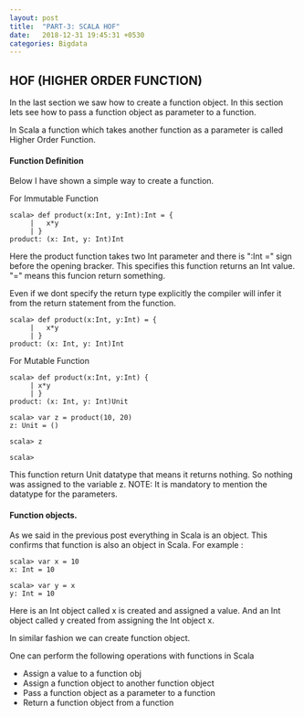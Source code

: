 ```yaml
---
layout: post
title:  "PART-3: SCALA HOF"
date:   2018-12-31 19:45:31 +0530
categories: Bigdata
---
```


## HOF (HIGHER ORDER FUNCTION)

In the last section we saw how to create a function object.
In this section lets see how to pass a function object as parameter to a function.

In Scala a function which takes another function as a parameter is called Higher Order Function.
















#### Function Definition

Below I have shown a simple way to create a function.

For Immutable Function
```
scala> def product(x:Int, y:Int):Int = {
     |   x*y
     | }
product: (x: Int, y: Int)Int
```
Here the product function takes two Int parameter and there is ":Int =" sign before the opening bracker.
This specifies this function returns an Int value.
"=" means this funcion return something.

Even if we dont specify the return type explicitly the compiler will infer it from the return statement from the function.

```
scala> def product(x:Int, y:Int) = {
     |   x*y
     | }
product: (x: Int, y: Int)Int
```

For Mutable Function

```
scala> def product(x:Int, y:Int) {
     | x*y
     | }
product: (x: Int, y: Int)Unit

scala> var z = product(10, 20)
z: Unit = ()

scala> z

scala> 
```

This function return Unit datatype that means it returns nothing. So nothing was assigned to the variable z.
NOTE: It is mandatory to mention the datatype for the parameters.

#### Function objects. 

As we said in the previous post everything in Scala is an object. This confirms that function is also an object in Scala.
For example :
```
scala> var x = 10
x: Int = 10

scala> var y = x
y: Int = 10

```
Here is an Int object called x is created and assigned a value. 
And an Int object called y created from assigning the Int object x.

In similar fashion we can create function object.

One can perform the following operations with functions in Scala
- Assign a value to a function obj
- Assign a function object to another function object 
- Pass a function object as a parameter to a function 
- Return a function object from a function 








